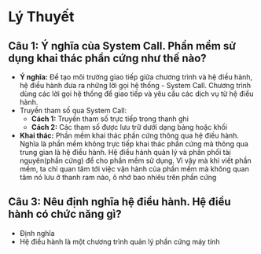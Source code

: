# Lý Thuyết
## Câu 1: Ý nghĩa của System Call. Phần mềm sử dụng khai thác phần cứng như thế nào?
- __Ý nghĩa:__ Để tạo môi trường giao tiếp giữa chương trình và hệ điều hành, hệ điều hành đưa ra những lời gọi hệ thống - System Call. Chương trình dùng các lời gọi hệ thống để giao tiếp và yêu cầu các dịch vụ từ hệ điều hành.
- Truyền tham số qua System Call:
    + __Cách 1:__ Truyền tham số trực tiếp trong thanh ghi
    + __Cách 2:__ Các tham số được lưu trữ dưới dạng bảng hoặc khối
- __Khai thác:__ Phần mềm khai thác phần cứng thông qua hệ điều hành. Nghĩa là phần mềm không trực tiếp khai thác phần cứng mà thông qua trung gian là hệ điều hành. Hệ điều hành quản lý và phân phối tài nguyên(phần cứng) để cho phần mềm sử dụng. Vì vậy mà khi viết phần mềm, ta chỉ quan tâm tới việc vận hành của phần mềm mà không quan tâm nó lưu ở thanh ram nào, ô nhớ bao nhiêu trên phần cứng
## Câu 3: Nêu định nghĩa hệ điều hành. Hệ điều hành có chức năng gì?
- Định nghĩa
- Hệ điều hành là một chương trình quản lý phần cứng máy tính
